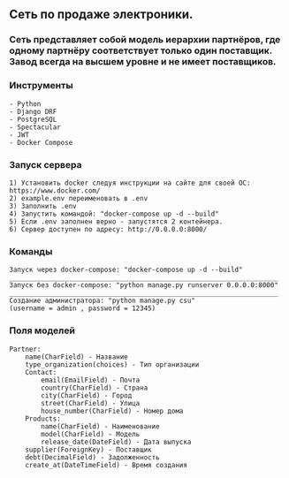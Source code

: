 ## Сеть по продаже электроники.

### Сеть представляет собой модель иерархии партнёров, где одному партнёру соответствует только один поставщик. Завод всегда на высшем уровне и не имеет поставщиков.

### Инструменты

    - Python
    - Django DRF
    - PostgreSQL
    - Spectacular
    - JWT
    - Docker Compose

### Запуск сервера

    1) Установить docker следуя инструкции на сайте для своей ОС: https://www.docker.com/
    2) example.env переименовать в .env
    3) Заполнить .env
    4) Запустить командой: "docker-compose up -d --build"
    5) Если .env заполнен верно - запустятся 2 контейнера.
    6) Сервер доступен по адресу: http://0.0.0.0:8000/

### Команды

    Запуск через docker-compose: "docker-compose up -d --build"
    ____________________________________________________________________
    Запуск без docker-compose: "python manage.py runserver 0.0.0.0:8000"
    ____________________________________________________________________
    Создание администратора: "python manage.py csu"
    (username = admin , password = 12345)

### Поля моделей

    Partner:
        name(CharField) - Название
        type_organization(choices) - Тип организации
        Contact:
            email(EmailField) - Почта
            country(CharField) - Страна
            city(CharField) - Город
            street(CharField) - Улица
            house_number(CharField) - Номер дома
        Products:
            name(CharField) - Наименование
            model(CharField) - Модель
            release_date(DateField) - Дата выпуска
        supplier(ForeignKey) - Поставщик
        debt(DecimalField) - Задолженность
        create_at(DateTimeField) - Время создания
